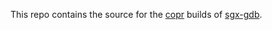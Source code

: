 This repo contains the source for the [copr](https://copr.fedorainfracloud.org/) builds of [sgx-gdb](https://copr.fedorainfracloud.org/coprs/npmccallum/enarx/package/sgx-gdb/).
